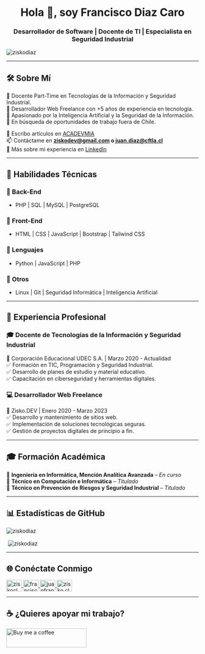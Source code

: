 <h1 align="center">Hola 👋, soy Francisco Diaz Caro</h1>
<h3 align="center">Desarrollador de Software | Docente de TI | Especialista en Seguridad Industrial</h3>

<p align="left">
  <img src="https://komarev.com/ghpvc/?username=ziskodiaz&label=Profile%20views&color=0e75b6&style=flat" alt="ziskodiaz" />
</p>

---

## 🛠 Sobre Mí  
🔹 Docente Part-Time en Tecnologías de la Información y Seguridad Industrial.  
🔹 Desarrollador Web Freelance con +5 años de experiencia en tecnología.  
🔹 Apasionado por la Inteligencia Artificial y la Seguridad de la Información.  
🔹 En búsqueda de oportunidades de trabajo fuera de Chile.  

📝 Escribo artículos en [ACADEVMIA](https://acadevmia.cl)  
📫 Contáctame en **ziskodev@gmail.com o juan.diaz@cftla.cl**  
📄 Más sobre mi experiencia en [LinkedIn](https://www.linkedin.com/in/franciscodiazdev//)  

---

## 🚀 Habilidades Técnicas  

### 🔹 Back-End  
- PHP | SQL | MySQL | PostgreSQL  

### 🔹 Front-End  
- HTML | CSS | JavaScript | Bootstrap | Tailwind CSS  

### 🔹 Lenguajes  
- Python | JavaScript | PHP  

### 🔹 Otros  
- Linux | Git | Seguridad Informática | Inteligencia Artificial  

---

## 💼 Experiencia Profesional  

### 🎓 **Docente de Tecnologías de la Información y Seguridad Industrial**  
📌 Corporación Educacional UDEC S.A. | Marzo 2020 - Actualidad  
✅ Formación en TIC, Programación y Seguridad Industrial.  
✅ Desarrollo de planes de estudio y material educativo.  
✅ Capacitación en ciberseguridad y herramientas digitales.  

### 💻 **Desarrollador Web Freelance**  
📌 Zisko.DEV | Enero 2020 - Marzo 2023  
✅ Desarrollo y mantenimiento de sitios web.  
✅ Implementación de soluciones tecnológicas seguras.  
✅ Gestión de proyectos digitales de principio a fin.  

---

## 🎓 Formación Académica  
📍 **Ingeniería en Informática, Mención Analítica Avanzada** – *En curso*  
📍 **Técnico en Computación e Informática** – *Titulado*  
📍 **Técnico en Prevención de Riesgos y Seguridad Industrial** – *Titulado*  

---

## 📊 Estadísticas de GitHub  

<p><img align="left" src="https://github-readme-stats.vercel.app/api/top-langs?username=ziskodiaz&show_icons=true&locale=en&layout=compact" alt="ziskodiaz" /></p>
<br>
<p>&nbsp;<img align="center" src="https://github-readme-stats.vercel.app/api?username=ziskodiaz&show_icons=true&locale=en" alt="ziskodiaz" /></p>

---

## 🌐 Conéctate Conmigo  

<p align="left">
<a href="https://twitter.com/ziskodev" target="blank">
  <img align="center" src="https://raw.githubusercontent.com/rahuldkjain/github-profile-readme-generator/master/src/images/icons/Social/twitter.svg" alt="ziskocl" height="30" width="40" />
</a>
<a href="https://linkedin.com/in/franciscofenixdigitalcl" target="blank">
  <img align="center" src="https://raw.githubusercontent.com/rahuldkjain/github-profile-readme-generator/master/src/images/icons/Social/linked-in-alt.svg" alt="franciscofenixdigitalcl" height="30" width="40" />
</a>
<a href="https://fb.com/juanfrancisco.diazcaro" target="blank">
  <img align="center" src="https://raw.githubusercontent.com/rahuldkjain/github-profile-readme-generator/master/src/images/icons/Social/facebook.svg" alt="juanfrancisco.diazcaro" height="30" width="40" />
</a>
<a href="https://instagram.com/zisko.cl" target="blank">
  <img align="center" src="https://raw.githubusercontent.com/rahuldkjain/github-profile-readme-generator/master/src/images/icons/Social/instagram.svg" alt="zisko.cl" height="30" width="40" />
</a>
</p>

---

## ☕ ¿Quieres apoyar mi trabajo?  

<a href="https://www.buymeacoffee.com/ziskoCL">
  <img align="left" src="https://cdn.buymeacoffee.com/buttons/v2/default-yellow.png" height="50" width="210" alt="Buy me a coffee" />
</a>
